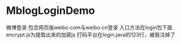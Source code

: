 # MblogLoginDemo
微博登录
包含网页版weibo.com与weibo.cn登录
入口方法在login包下面
encrypt.js为提取出来的加密js
打码平台在login.java的123行，被我注掉了